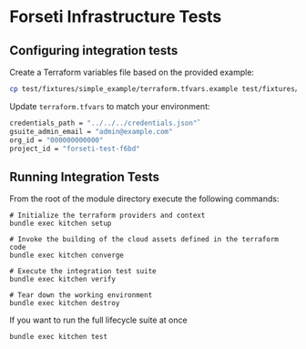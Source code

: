 # Forseti Infrastructure Tests

## Configuring integration tests

Create a Terraform variables file based on the provided example:

```bash
cp test/fixtures/simple_example/terraform.tfvars.example test/fixtures/tf_module/terraform.tfvars
```

Update `terraform.tfvars` to match your environment:

```bash
credentials_path = "../../../credentials.json"`
gsuite_admin_email = "admin@example.com"
org_id = "000000000000"
project_id = "forseti-test-f6bd"
```

## Running Integration Tests

From the root of the module directory execute the following commands:

```
# Initialize the terraform providers and context
bundle exec kitchen setup

# Invoke the building of the cloud assets defined in the terraform code
bundle exec kitchen converge

# Execute the integration test suite
bundle exec kitchen verify

# Tear down the working environment
bundle exec kitchen destroy
```

If you want to run the full lifecycle suite at once

```bash
bundle exec kitchen test
```
